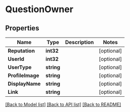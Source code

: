# QuestionOwner

## Properties
Name | Type | Description | Notes
------------ | ------------- | ------------- | -------------
**Reputation** | **int32** |  | [optional] 
**UserId** | **int32** |  | [optional] 
**UserType** | **string** |  | [optional] 
**ProfileImage** | **string** |  | [optional] 
**DisplayName** | **string** |  | [optional] 
**Link** | **string** |  | [optional] 

[[Back to Model list]](../README.md#documentation-for-models) [[Back to API list]](../README.md#documentation-for-api-endpoints) [[Back to README]](../README.md)


